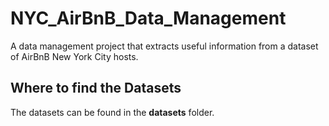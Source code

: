 # NYC_AirBnB_Data_Management

A data management project that extracts useful information from a dataset of AirBnB New York City hosts.

## Where to find the Datasets

The datasets can be found in the **datasets** folder.
